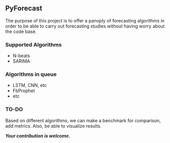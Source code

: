 ## PyForecast

The purpose of this project is to offer a panoply of forecasting algorithms
in order to be able to carry out forecasting studies without having worry about
the code base.

### Supported Algorithms

- N-beats
- SARIMA

### Algorithms in queue

- LSTM, CNN, etc
- FbProphet
- etc

### TO-DO

Based on different algorithms, we can make a benchmark for comparison,
add metrics. Also, be able to visualize results.

***Your contribution is welcome.***